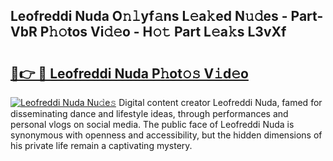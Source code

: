 ## Leofreddi Nuda O𝚗𝚕yf𝚊ns L𝚎a𝚔ed N𝚞𝚍es - Part-VbR P𝚑𝚘tos Vi𝚍𝚎o - H𝚘𝚝 Part L𝚎a𝚔s L3vXf

# <h2><a href="http://kf6fk8.oniu.top/?m=Leofreddi+Nuda">🔗👉 🔴 Leofreddi Nuda P𝚑ot𝚘𝚜 V𝚒d𝚎o</a></h2>

[![Leofreddi Nuda Nu𝚍e𝚜](https://i.imgur.com/0qMVB7G.gif)](http://kf6fk8.oniu.top/?m=Leofreddi+Nuda)
Digital content creator Leofreddi Nuda, famed for disseminating dance and lifestyle ideas, through performances and personal vlogs on social media. The public face of Leofreddi Nuda is synonymous with openness and accessibility, but the hidden dimensions of his private life remain a captivating mystery.  
